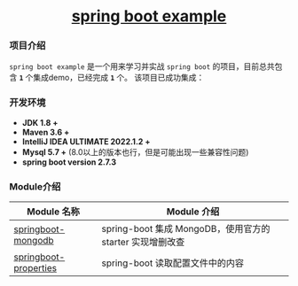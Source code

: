 <h1 align="center"><a href="https://github.com/allenwalker-rj" target="_blank">spring boot example</a></h1>

### 项目介绍

`spring boot example` 是一个用来学习并实战 `spring boot` 的项目，目前总共包含 **`1`** 个集成demo，已经完成 **`1`** 个。
该项目已成功集成：

### 开发环境

- **JDK 1.8 +**
- **Maven 3.6 +**
- **IntelliJ IDEA ULTIMATE 2022.1.2 +**
- **Mysql 5.7 +** (8.0以上的版本也行，但是可能出现一些兼容性问题)
- **spring boot version 2.7.3**

### Module介绍

| Module 名称                                        | Module 介绍                                   |
|--------------------------------------------------|---------------------------------------------|
| [springboot-mongodb](./springboot-mongodb)       | spring-boot 集成 MongoDB，使用官方的 starter 实现增删改查 |
| [springboot-properties](./springboot-properties) | spring-boot 读取配置文件中的内容                        |